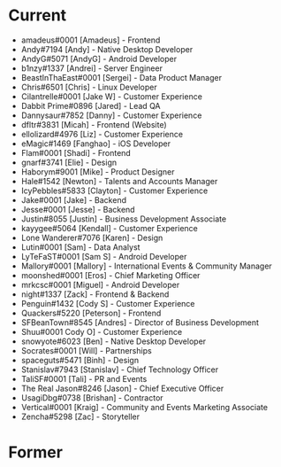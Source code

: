 <!-- TITLE: Developers -->
<!-- SUBTITLE: An unofficial list of Discord Staff and Developers -->

# Current
* amadeus#0001 [Amadeus] - 	Frontend
* Andy#7194	[Andy] - Native Desktop Developer
* AndyG#5071	[AndyG] -	Android Developer
* b1nzy#1337	[Andrei] -	Server Engineer
* BeastInThaEast#0001	[Sergei] -	Data Product Manager
* Chris#6501	[Chris] -	Linux Developer
* Cilantrelle#0001	[Jake W] -	Customer Experience
* Dabbit Prime#0896	[Jared] -	Lead QA
* Dannysaur#7852	[Danny] -	Customer Experience
* dfltr#3831	[Micah] -	Frontend (Website)
* ellolizard#4976	[Liz] -	Customer Experience
* eMagic#1469	[Fanghao] -	iOS Developer
* Flam#0001	[Shadi] -	Frontend
* gnarf#3741	[Elie] -	Design
* Haborym#9001	[Mike] -	Product Designer
* Hale#1542	[Newton] -	Talents and Accounts Manager
* IcyPebbles#5833	[Clayton] -	Customer Experience
* Jake#0001	[Jake] -	Backend
* Jesse#0001	[Jesse] -	Backend
* Justin#8055	[Justin] -	Business Development Associate
* kayygee#5064	[Kendall] -	Customer Experience
* Lone Wanderer#7076	[Karen] -	Design
* Lutin#0001	[Sam] -	Data Analyst
* LyTeFaST#0001	[Sam S] -	Android Developer
* Mallory#0001	[Mallory] -	International Events & Community Manager
* moonshed#0001	[Eros] -	Chief Marketing Officer
* mrkcsc#0001	[Miguel] -	Android Developer
* night#1337	[Zack] -	Frontend & Backend
* Penguin#1432	[Cody S] -	Customer Experience
* Quackers#5220	[Peterson] -	Frontend
* SFBeanTown#8545	[Andres] -	Director of Business Development
* Shuu#0001	Cody O] -	Customer Experience
* snowyote#6023	[Ben] -	Native Desktop Developer
* Socrates#0001	[Will] -	Partnerships
* spaceguts#5471	[Binh] -	Design
* Stanislav#7943	[Stanislav] -	Chief Technology Officer
* TaliSF#0001	[Tali] -	PR and Events
* The Real Jason#8246	[Jason] -	Chief Executive Officer
* UsagiDbg#0738	[Brishan] -	Contractor
* Vertical#0001	[Kraig] -	Community and Events Marketing Associate
* Zencha#5298	[Zac] -	Storyteller
# Former